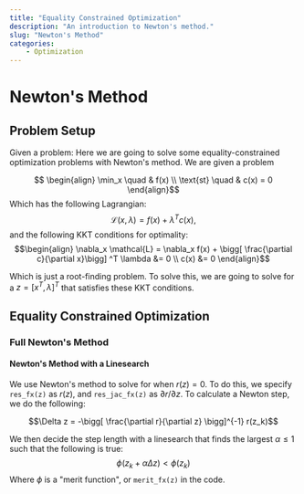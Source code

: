 ```yaml
---
title: "Equality Constrained Optimization"
description: "An introduction to Newton's method."
slug: "Newton's Method"
categories:
    - Optimization
---
```


# Newton's Method

## Problem Setup
Given a problem:
Here we are going to solve some equality-constrained optimization problems with Newton's method. We are given a problem 

$$ \begin{align} \min_x \quad & f(x) \\ 
 \text{st} \quad & c(x) = 0
 \end{align}$$
 Which has the following Lagrangian:
 $$ \mathcal{L}(x,\lambda) = f(x) + \lambda ^T c(x), $$
and the following KKT conditions for optimality:
$$\begin{align}
\nabla_x \mathcal{L} = \nabla_x f(x) + \bigg[ \frac{\partial c}{\partial x}\bigg] ^T \lambda &= 0 \\ 
c(x) &= 0 
\end{align}$$

Which is just a root-finding problem. To solve this, we are going to solve for a $z = [x^T,\lambda]^T$ that satisfies these KKT conditions.

## Equality Constrained Optimization
### Full Newton's Method
#### Newton's Method with a Linesearch

We use Newton's method to solve for when $r(z) = 0$. To do this, we specify `res_fx(z)` as $r(z)$, and `res_jac_fx(z)` as $\partial r/ \partial z$. To calculate a Newton step, we do the following:

$$\Delta z = -\bigg[ \frac{\partial r}{\partial z} \bigg]^{-1} r(z_k)$$

We then decide the step length with a linesearch that finds the largest $\alpha \leq 1$ such that the following is true:
$$ \phi(z_k + \alpha \Delta z) < \phi(z_k)$$
Where $\phi$ is a "merit function", or `merit_fx(z)` in the code. 





